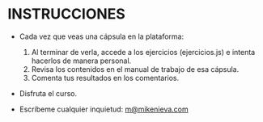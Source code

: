 # INSTRUCCIONES

- Cada vez que veas una cápsula en la plataforma:

  1. Al terminar de verla, accede a los ejercicios (ejercicios.js) e intenta hacerlos de manera personal.
  2. Revisa los contenidos en el manual de trabajo de esa cápsula.
  3. Comenta tus resultados en los comentarios.

- Disfruta el curso.

- Escríbeme cualquier inquietud: m@mikenieva.com